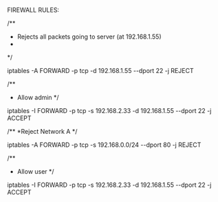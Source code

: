 FIREWALL RULES:

/**
* Rejects all packets going to server (at 192.168.1.55)
*
*/

iptables  -A FORWARD  -p tcp  -d 192.168.1.55  --dport 22  -j REJECT



/**
* Allow admin
*/

iptables  -I FORWARD  -p tcp  -s 192.168.2.33  -d 192.168.1.55  --dport 22  -j ACCEPT 


/**
*Reject Network A
*/

iptables  -A FORWARD  -p tcp  -s 192.168.0.0/24  --dport 80  -j REJECT



/**
* Allow user
*/

iptables  -I FORWARD  -p tcp  -s 192.168.2.33  -d 192.168.1.55  --dport 22  -j ACCEPT
